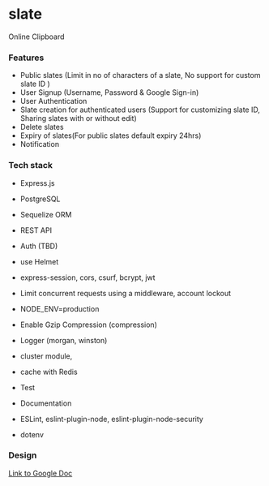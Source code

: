# slate
Online Clipboard

### Features
* Public slates (Limit in no of characters of a slate, No support for custom slate ID )
* User Signup (Username, Password & Google Sign-in)
* User Authentication
* Slate creation for authenticated users (Support for customizing slate ID, Sharing slates with or without edit)
* Delete slates
* Expiry of slates(For public slates default expiry 24hrs)
* Notification

### Tech stack
* Express.js
* PostgreSQL
* Sequelize ORM
* REST API
* Auth (TBD)

* use Helmet
* express-session, cors, csurf, bcrypt, jwt
* Limit concurrent requests using a middleware, account lockout
* NODE_ENV=production
* Enable Gzip Compression (compression)
* Logger (morgan, winston)
* cluster module,
* cache with Redis
* Test
* Documentation
* ESLint, eslint-plugin-node, eslint-plugin-node-security
* dotenv

### Design 
<a href="https://docs.google.com/document/d/1xyy0rbtOf97NGG6-cxt6A6X5RAbLr-rocIHkKvGjZ0Y/edit?usp=sharing">Link to Google Doc</a>